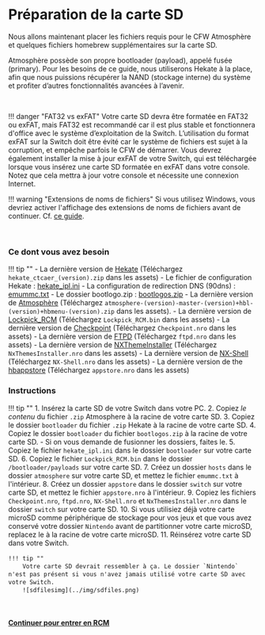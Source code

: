 # Préparation de la carte SD

Nous allons maintenant placer les fichiers requis pour le CFW Atmosphère et quelques fichiers homebrew supplémentaires sur la carte SD.

Atmosphère possède son propre bootloader (payload), appelé fusée (primary). Pour les besoins de ce guide, nous utiliserons Hekate à la place, afin que nous puissions récupérer la NAND (stockage interne) du système et profiter d’autres fonctionnalités avancées à l’avenir.

&nbsp;

!!! danger "FAT32 vs exFAT"
    Votre carte SD devra être formatée en FAT32 ou exFAT, mais FAT32 est recommandé car il est plus stable et fonctionnera d'office avec le système d’exploitation de la Switch. L’utilisation du format exFAT sur la Switch doit être évité car le système de fichiers est sujet à la corruption, et empêche parfois le CFW de démarrer. Vous devrez également installer la mise à jour exFAT de votre Switch, qui est téléchargée lorsque vous insérez une carte SD formatée en exFAT dans votre console. Notez que cela mettra à jour votre console et nécessite une connexion Internet.


!!! warning "Extensions de noms de fichiers"
    Si vous utilisez Windows, vous devriez activer l'affichage des extensions de noms de fichiers avant de continuer. Cf. [ce guide](../../extras/showing_file_extensions_fr.md).

&nbsp;

### Ce dont vous avez besoin

!!! tip ""
    - La dernière version de <a href="https://github.com/CTCaer/Hekate/releases/" target="_blank">Hekate</a> (Téléchargez `hekate_ctcaer_(version).zip` dans les assets)
    - Le fichier de configuration Hekate : <a href="../../../files/emu/hekate_ipl.ini" download>hekate_ipl.ini</a>
    - La configuration de redirection DNS (90dns) : <a href="../../../files/emummc.txt" download>emummc.txt</a>
    - Le dossier bootlogo.zip : <a href="../../../files/bootlogos.zip" download>bootlogos.zip</a>
    - La dernière version de <a href="https://github.com/Atmosphere-NX/Atmosphere/releases" target="_blank">Atmosphère</a> (Téléchargez `atmosphere-(version)-master-(version)+hbl-(version)+hbmenu-(version).zip` dans les assets).
    - La dernière version de <a href="https://github.com/shchmue/Lockpick_RCM/releases" target="_blank">Lockpick_RCM</a> (Téléchargez `Lockpick_RCM.bin` dans les assets)
    - La dernière version de <a href="https://github.com/FlagBrew/Checkpoint/releases" target="_blank">Checkpoint</a> (Téléchargez `Checkpoint.nro` dans les assets)
    - La dernière version de <a href="https://github.com/mtheall/ftpd/releases" target="_blank">FTPD</a> (Téléchargez `ftpd.nro` dans les assets)
    - La dernière version de <a href="https://github.com/exelix11/SwitchThemeInjector/releases" target="_blank">NXThemeInstaller</a> (Téléchargez `NxThemesInstaller.nro` dans les assets)
    - La dernière version de <a href="https://github.com/joel16/NX-Shell/releases" target="_blank">NX-Shell</a> (Téléchargez `NX-Shell.nro` dans les assets)
    - La dernière version de the <a href="https://github.com/vgmoose/hb-appstore/releases" target="_blank">hbappstore</a> (Téléchargez `appstore.nro` dans les assets)

### Instructions

!!! tip ""
    1. Insérez la carte SD de votre Switch dans votre PC.
    2. Copiez *le contenu* du fichier `.zip` Atmosphere à la racine de votre carte SD.
    3. Copiez le dossier `bootloader` du fichier `.zip` Hekate à la racine de votre carte SD.
    4. Copiez le dossier `bootloader` du fichier `bootlogos.zip` à la racine de votre carte SD.
       - Si on vous demande de fusionner les dossiers, faites le.
    5. Copiez le fichier `hekate_ipl.ini` dans le dossier `bootloader` sur votre carte SD.
    6. Copiez le fichier `Lockpick_RCM.bin` dans le dossier `/bootloader/payloads` sur votre carte SD.
    7. Créez un dossier `hosts` dans le dossier `atmosphere` sur votre carte SD, et mettez le fichier `emummc.txt` à l'intérieur.
    8. Créez un dossier `appstore` dans le dossier `switch` sur votre carte SD, et mettez le fichier `appstore.nro` à l'intérieur.
    9. Copiez les fichiers `Checkpoint.nro`, `ftpd.nro`, `NX-Shell.nro` et `NxThemesInstaller.nro` dans le dossier `switch` sur votre carte SD.
    10. Si vous utilisiez déjà votre carte microSD comme périphérique de stockage pour vos jeux et que vous avez conservé votre dossier `Nintendo` avant de partitionner votre carte microSD, replacez le à la racine de votre carte microSD.
    11. Réinsérez votre carte SD dans votre Switch.

    !!! tip ""
        Votre carte SD devrait ressembler à ça. Le dossier `Nintendo` n'est pas présent si vous n'avez jamais utilisé votre carte SD avec votre Switch.
        ![sdfilesimg](../img/sdfiles.png)

&nbsp;

#### [Continuer pour entrer en RCM <i class="fa fa-arrow-circle-right fa-lg"></i>](entering_rcm_fr.md)
